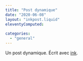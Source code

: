 ```yaml
---
title: "Post dynamique"
date: "2020-06-08"
layout: "inkpost.liquid"
eleventyComputed:
  
categories: 
  - "general"
---
```


Un post dynamique. Écrit avec [ink](https://www.inklestudios.com/ink/).

<script>inkload( {% ink "dynamic.ink" %} )</script>
